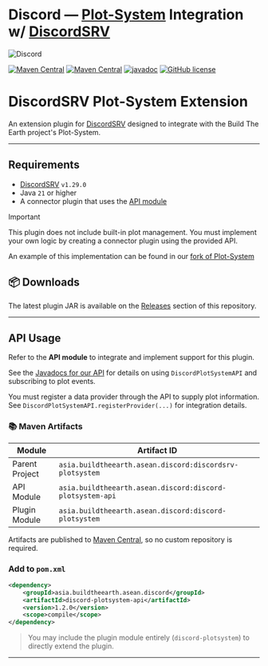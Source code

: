 # Discord — [Plot-System](https://github.com/ASEAN-Build-The-Earth/Plot-System) Integration w/ [DiscordSRV](https://github.com/DiscordSRV/DiscordSRV)
![Discord](https://img.shields.io/discord/690908396404080650?style=flat&logo=discord&label=Discord&labelColor=E0E3FF&color=5865F2)

[![Maven Central](https://img.shields.io/maven-central/v/asia.buildtheearth.asean.discord/discordsrv-plotsystem?label=Plugin)](https://central.sonatype.com/artifact/asia.buildtheearth.asean.discord/discord-plotsystem)
[![Maven Central](https://img.shields.io/maven-central/v/asia.buildtheearth.asean.discord/discordsrv-plotsystem?label=API)](https://central.sonatype.com/artifact/asia.buildtheearth.asean.discord/discord-plotsystem)
[![javadoc](https://javadoc.io/badge2/asia.buildtheearth.asean.discord/discordsrv-plotsystem/javadoc.svg)](https://javadoc.io/doc/asia.buildtheearth.asean.discord/discord-plotsystem-api)
[![GitHub license](https://img.shields.io/github/license/ASEAN-Build-The-Earth/discordsrv-plotsystem)](https://github.com/ASEAN-Build-The-Earth/discordsrv-plotsystem/blob/main/LICENSE)

# DiscordSRV Plot-System Extension

An extension plugin for [DiscordSRV](https://github.com/DiscordSRV/DiscordSRV) designed to integrate with the Build The Earth project's Plot-System.

---

## Requirements

- [DiscordSRV](https://modrinth.com/plugin/discordsrv) `v1.29.0`
- Java `21` or higher
- A connector plugin that uses the [API module](#api-usage)

> [!IMPORTANT]
> This plugin does not include built-in plot management. You must implement your own logic by creating a connector plugin using the provided API.
>
> An example of this implementation can be found in our [fork of Plot-System](https://github.com/ASEAN-Build-The-Earth/Plot-System)


## 📦 Downloads

The latest plugin JAR is available on the [Releases](https://github.com/ASEAN-Build-The-Earth/discordsrv-plotsystem/releases/) section of this repository.

---

## API Usage

Refer to the **API module** to integrate and implement support for this plugin.

See the [Javadocs for our API](https://javadoc.io/doc/asia.buildtheearth.asean.discord/discord-plotsystem-api) for details on using `DiscordPlotSystemAPI` and subscribing to plot events.

You must register a data provider through the API to supply plot information.  
See `DiscordPlotSystemAPI.registerProvider(...)` for integration details.

### 📚 Maven Artifacts

| Module         | Artifact ID                                               |
|----------------|-----------------------------------------------------------|
| Parent Project | `asia.buildtheearth.asean.discord:discordsrv-plotsystem`  |
| API Module     | `asia.buildtheearth.asean.discord:discord-plotsystem-api` |
| Plugin Module  | `asia.buildtheearth.asean.discord:discord-plotsystem`     |

Artifacts are published to [Maven Central](https://central.sonatype.com/search?q=asia.buildtheearth.asean.discord), so no custom repository is required.

### Add to `pom.xml`

```xml
<dependency>
    <groupId>asia.buildtheearth.asean.discord</groupId>
    <artifactId>discord-plotsystem-api</artifactId>
    <version>1.2.0</version>
    <scope>compile</scope>
</dependency>
```

> You may include the plugin module entirely (`discord-plotsystem`) to directly extend the plugin.

---